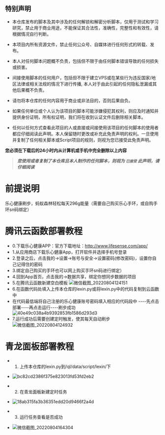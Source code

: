 ## 特别声明

- 本仓库发布的脚本及其中涉及的任何解锁和解密分析脚本，仅用于测试和学习研究，禁止用于商业用途，不能保证其合法性，准确性，完整性和有效性，请根据情况自行判断。

- 本项目内所有资源文件，禁止任何公众号、自媒体进行任何形式的转载、发布。

- 本人对任何脚本问题概不负责，包括但不限于由任何脚本错误导致的任何损失或损害。

- 间接使用脚本的任何用户，包括但不限于建立VPS或在某些行为违反国家/地区法律或相关法规的情况下进行传播, 本人对于由此引起的任何隐私泄漏或其他后果概不负责。

- 请勿将本仓库的任何内容用于商业或非法目的，否则后果自负。

- 如果任何单位或个人认为该项目的脚本可能涉嫌侵犯其权利，则应及时通知并提供身份证明，所有权证明，我们将在收到认证文件后删除相关脚本。

- 任何以任何方式查看此项目的人或直接或间接使用该项目的任何脚本的使用者都应仔细阅读此声明。本人保留随时更改或补充此免责声明的权利。一旦使用并复制了任何相关脚本或Script项目的规则，则视为您已接受此免责声明。

**您必须在下载后的24小时内从计算机或手机中完全删除以上内容**

> ***您使用或者复制了本仓库且本人制作的任何脚本，则视为 `已接受` 此声明，请仔细阅读***

# 前提说明
乐心健康刷步，蚂蚁森林轻松每天296g能量（需要自己购买乐心手环，或自购手环sn码绑定）

# 腾讯云函数部署教程
- 0.下载乐心健康APP：官方下载地址：http://www.lifesense.com/app/
- 1.从应用商店下载乐心健康App，打开软件并选择手机号登录
- 2.登录之后，点击我的->设置->账号与安全->设置密码(修改密码)，设置你自己记得住的密码
- 3.绑定自己购买的手环也可以网上购买手环sn码进行绑定）
- 4.回到App首页，点击我的->数据共享，绑定你想同步数据的项目
- 5.在腾讯云函数新建空白模板
![微信截图_20220804124151](https://user-images.githubusercontent.com/71224625/182764842-358e3d64-b8c8-46b7-a340-f7a3c9382e31.png)
- 6.在函数代码处填入上传本仓库的lexin.py或将lexin.py中的代码复制到云函数中
-   在代码最低端将自己注册的乐心健康账号密码填入相应的代码段中
   ----先点击部署----再点击运行----刷步成功
 ![40e49c038a4b9392853fb1586d293d3](https://user-images.githubusercontent.com/71224625/182765394-b57055ec-24b0-4cf9-8a92-c20e66bcae89.jpg)
- 7.运行成功后需要创建定时触发，使其每天自动刷步
![微信截图_20220804124932](https://user-images.githubusercontent.com/71224625/182765549-d8552405-7339-4470-a658-a0dd285be5fa.png)

# 青龙面板部署教程
- 1. 上传本仓库的lexin.py到/ql/data/script/lexin/下
* ![bc82cd2386f375e823013fd53fd2eb2](https://user-images.githubusercontent.com/71224625/182766073-2d9289ab-8be9-4e00-9067-8fbc8f8a5a23.jpg)
- 2. 在青龙面板新建定时任务
* ![18ab315fa3b36351edd20d9466f2a4d](https://user-images.githubusercontent.com/71224625/182766255-3e196405-41a8-41d8-8e81-da52f3eb90a0.jpg)
- 3. 运行任务查看是否成功
* ![微信截图_20220804164304](https://user-images.githubusercontent.com/71224625/182804145-e794f99f-b681-40ac-8f98-80ef89eec8ac.png)

